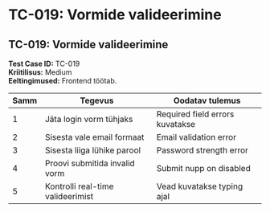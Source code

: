 # TC-019: Vormide valideerimine

## TC-019: Vormide valideerimine
**Test Case ID:** TC-019  
**Kriitilisus:** Medium  
**Eeltingimused:** Frontend töötab.

| Samm | Tegevus | Oodatav tulemus |
|------|---------|-----------------|
| 1 | Jäta login vorm tühjaks | Required field errors kuvatakse |
| 2 | Sisesta vale email formaat | Email validation error |
| 3 | Sisesta liiga lühike parool | Password strength error |
| 4 | Proovi submitida invalid vorm | Submit nupp on disabled |
| 5 | Kontrolli real-time valideerimist | Vead kuvatakse typing ajal |
